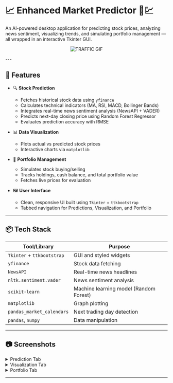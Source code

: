 # 📈 Enhanced Market Predictor 🧠💹

An AI-powered desktop application for predicting stock prices, analyzing news sentiment, visualizing trends, and simulating portfolio management — all wrapped in an interactive Tkinter GUI.

<div align="center">
  
![TRAFFIC GIF](https://media1.giphy.com/media/v1.Y2lkPTc5MGI3NjExMDBpMmtyeDhpaTk2bWxtdmNpaWNiOHpuODlxeHNybWZ6MWVnNGtpdiZlcD12MV9pbnRlcm5hbF9naWZfYnlfaWQmY3Q9Zw/SaX384PjtDl2U/giphy.gif)

</div>
---

## 🚀 Features

- 🔍 **Stock Prediction**
  - Fetches historical stock data using `yfinance`
  - Calculates technical indicators (MA, RSI, MACD, Bollinger Bands)
  - Integrates real-time news sentiment analysis (NewsAPI + VADER)
  - Predicts next-day closing price using Random Forest Regressor
  - Evaluates prediction accuracy with RMSE

- 📊 **Data Visualization**
  - Plots actual vs predicted stock prices
  - Interactive charts via `matplotlib`

- 💼 **Portfolio Management**
  - Simulates stock buying/selling
  - Tracks holdings, cash balance, and total portfolio value
  - Fetches live prices for evaluation

- 🖼️ **User Interface**
  - Clean, responsive UI built using `Tkinter` + `ttkbootstrap`
  - Tabbed navigation for Predictions, Visualization, and Portfolio

---

## 📦 Tech Stack

| Tool/Library             | Purpose                          |
|--------------------------|----------------------------------|
| `Tkinter` + `ttkbootstrap` | GUI and styled widgets         |
| `yfinance`               | Stock data fetching              |
| `NewsAPI`                | Real-time news headlines         |
| `nltk.sentiment.vader`   | News sentiment analysis          |
| `scikit-learn`           | Machine learning model (Random Forest) |
| `matplotlib`             | Graph plotting                   |
| `pandas_market_calendars`| Next trading day detection       |
| `pandas`, `numpy`        | Data manipulation                |

---

## 📷 Screenshots

<details>
<summary>Prediction Tab</summary>

![Prediction Tab](screenshots/prediction_tab.png)
</details>

<details>
<summary>Visualization Tab</summary>

![Visualization Tab](screenshots/visualization_tab.png)
</details>

<details>
<summary>Portfolio Tab</summary>

![Portfolio Tab](screenshots/portfolio_tab.png)
</details>

---
